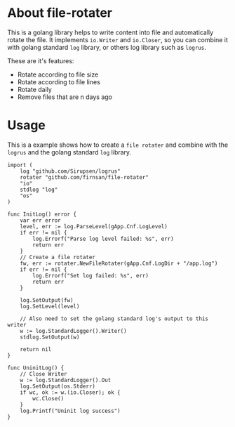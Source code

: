 # About file-rotater
This is a golang library helps to write content into file and automatically rotate the file. 
It implements `io.Writer` and `io.Closer`, so you can combine it with golang  standard `log` library, or others log library such as `logrus`.

These are it's features:
* Rotate according to file size
* Rotate according to file lines
* Rotate daily
* Remove files that are n days ago 


# Usage

This is a example shows how to create a `file rotater` and combine with the `logrus` and the golang standard `log` library.
```
import (
    log "github.com/Sirupsen/logrus"
    rotater "github.com/firnsan/file-rotater"
    "io"
    stdlog "log"
    "os"
)

func InitLog() error {
    var err error
    level, err := log.ParseLevel(gApp.Cnf.LogLevel)
    if err != nil {
        log.Errorf("Parse log level failed: %s", err)
        return err 
    }   
    // Create a file rotater
    fw, err := rotater.NewFileRotater(gApp.Cnf.LogDir + "/app.log")
    if err != nil {
        log.Errorf("Set log failed: %s", err)
        return err 
    }   

    log.SetOutput(fw)
    log.SetLevel(level)

    // Also need to set the golang standard log's output to this writer                                                                                   
    w := log.StandardLogger().Writer()
    stdlog.SetOutput(w)

    return nil 
}

func UninitLog() {
    // Close Writer
    w := log.StandardLogger().Out
    log.SetOutput(os.Stderr)
    if wc, ok := w.(io.Closer); ok {
        wc.Close()
    }
    log.Printf("Uninit log success")
}


```
